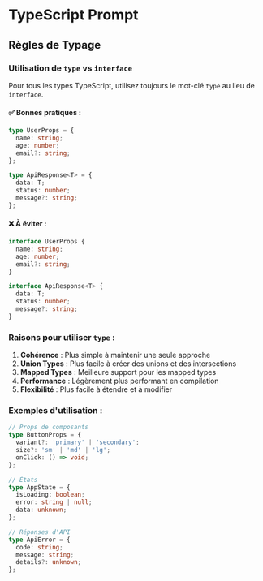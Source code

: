 # TypeScript Prompt

## Règles de Typage

### Utilisation de `type` vs `interface`

Pour tous les types TypeScript, utilisez toujours le mot-clé `type` au lieu de `interface`.

#### ✅ Bonnes pratiques :

```typescript
type UserProps = {
  name: string;
  age: number;
  email?: string;
};

type ApiResponse<T> = {
  data: T;
  status: number;
  message?: string;
};
```

#### ❌ À éviter :

```typescript
interface UserProps {
  name: string;
  age: number;
  email?: string;
}

interface ApiResponse<T> {
  data: T;
  status: number;
  message?: string;
}
```

### Raisons pour utiliser `type` :

1. **Cohérence** : Plus simple à maintenir une seule approche
2. **Union Types** : Plus facile à créer des unions et des intersections
3. **Mapped Types** : Meilleure support pour les mapped types
4. **Performance** : Légèrement plus performant en compilation
5. **Flexibilité** : Plus facile à étendre et à modifier

### Exemples d'utilisation :

```typescript
// Props de composants
type ButtonProps = {
  variant?: 'primary' | 'secondary';
  size?: 'sm' | 'md' | 'lg';
  onClick: () => void;
};

// États
type AppState = {
  isLoading: boolean;
  error: string | null;
  data: unknown;
};

// Réponses d'API
type ApiError = {
  code: string;
  message: string;
  details?: unknown;
};
```
